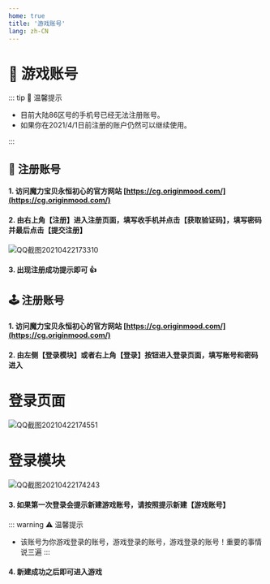 ```yaml
---
home: true
title: '游戏账号'
lang: zh-CN
---
```


# 📑 游戏账号

::: tip 🚥 温馨提示

- 目前大陆86区号的手机号已经无法注册账号。
- 如果你在2021/4/1日前注册的账户仍然可以继续使用。

:::


## 🧑 注册账号

#### 1. 访问魔力宝贝永恒初心的官方网站 [https://cg.originmood.com/](https://cg.originmood.com/)

#### 2. 由右上角【注册】进入注册页面，填写收手机并点击【获取验证码】，填写密码并最后点击【提交注册】

![QQ截图20210422173310](https://user-images.githubusercontent.com/78347270/115683531-84e33400-a391-11eb-9181-64a9079c9642.png)

#### 3. 出现注册成功提示即可 👍


## 🕹️ 注册账号

#### 1. 访问魔力宝贝永恒初心的官方网站 [https://cg.originmood.com/](https://cg.originmood.com/)

#### 2. 由左侧【登录模块】或者右上角【登录】按钮进入登录页面，填写账号和密码进入



# 登录页面
![QQ截图20210422174551](https://user-images.githubusercontent.com/78347270/115684757-98db6580-a392-11eb-934d-38ac628e74c6.png)

# 登录模块
![QQ截图20210422174243](https://user-images.githubusercontent.com/78347270/115684238-29657600-a392-11eb-9726-deabf5ed4cb5.png)


#### 3. 如果第一次登录会提示新建游戏账号，请按照提示新建【游戏账号】

::: warning ⚠️ 温馨提示
- 该账号为你游戏登录的账号，游戏登录的账号，游戏登录的账号！重要的事情说三遍
:::

#### 4. 新建成功之后即可进入游戏